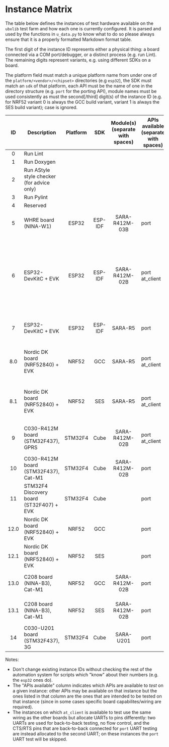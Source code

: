 # Instance Matrix
The table below defines the instances of test hardware available on the `ubxlib` test farm and how each one is currently configured.  It is parsed and used by the functions in `u_data.py` to know what to do so please always ensure that it is a properly formatted Markdown format table.

The first digit of the instance ID represents either a physical thing: a board connected via a COM port/debugger, or a distinct process (e.g. run Lint).  The remaining digits represent variants, e.g. using different SDKs on a board.

The platform field must match a unique platform name from under one of the `platform/<vendor>/<chipset>` directories (e.g `esp32`), the SDK must match an `sdk` of that platform, each API must be the name of one in the directory structure (e.g. `port` for the porting API), module names must be used consistently as must the second\[/third\] digit(s) of the instance ID (e.g. for NRF52 variant 0 is always the GCC build variant, variant 1 is always the SES build variant); case is ignored.

|  ID   | Description                                | Platform  |   SDK   | Module(s) (separate with spaces) |  APIs available (separate with spaces)      | #defines required (separate with spaces) |
| :---: | ------------------------------------------ | :-------: | :-----: | :------------------------------: | ------------------------------------------- | ---------------------------------------- |
| 0     | Run Lint                                   |           |         |                                  |                                             |                                          |
| 1     | Run Doxygen                                |           |         |                                  |                                             |                                          |
| 2     | Run AStyle style checker (for advice only) |           |         |                                  |                                             |                                          |
| 3     | Run Pylint                                 |           |         |                                  |                                             |                                          |
| 4     | Reserved                                   |           |         |                                  |                                             |                                          |
| 5     | WHRE board (NINA-W1)                       | ESP32     | ESP-IDF | SARA-R412M-03B                   | port                                        | U_CFG_TEST_PIN_A=-1 U_CFG_TEST_PIN_B=-1 U_CFG_TEST_PIN_C=-1 U_CFG_TEST_PIN_UART_0_TXD=-1 U_CFG_TEST_PIN_UART_0_RXD=-1 |
| 6     | ESP32-DevKitC + EVK                        | ESP32     | ESP-IDF | SARA-R412M-02B                   | port at_client                              | U_CFG_APP_PIN_CELLULAR_RXD=19 U_CFG_APP_PIN_CELLULAR_TXD=21 U_CFG_APP_PIN_CELLULAR_RTS=22 U_CFG_APP_PIN_CELLULAR_CTS=23 U_CFG_APP_PIN_CELLULAR_VINT=-1 U_CFG_APP_PIN_CELLULAR_ENABLE_POWER=-1 U_CFG_TEST_UART_1=1 U_CFG_TEST_PIN_UART_0_CTS=-1 U_CFG_TEST_PIN_UART_0_RTS=-1 U_CFG_TEST_PIN_UART_0_RXD=26 U_CFG_TEST_PIN_UART_1_TXD=27 U_CFG_TEST_PIN_UART_1_RXD=14 |
| 7     | ESP32-DevKitC + EVK                        | ESP32     | ESP-IDF | SARA-R5                          | port                                        | U_CFG_APP_PIN_CELLULAR_RXD=19 U_CFG_APP_PIN_CELLULAR_TXD=21 U_CFG_APP_PIN_CELLULAR_VINT=-1 U_CFG_APP_PIN_CELLULAR_ENABLE_POWER=-1 |
| 8.0   | Nordic DK board (NRF52840) + EVK           | NRF52     |   GCC   | SARA-R5                          | port at_client                              | U_CFG_TEST_UART_1=0 U_CFG_TEST_PIN_UART_0_CTS=-1 U_CFG_TEST_PIN_UART_0_RTS=-1 U_CFG_TEST_PIN_UART_1_RXD=43 U_CFG_TEST_PIN_UART_1_TXD=44 U_CFG_TEST_PIN_UART_0_RXD=45 |
| 8.1   | Nordic DK board (NRF52840) + EVK           | NRF52     |   SES   | SARA-R5                          | port at_client                              | U_CFG_TEST_UART_1=0 U_CFG_TEST_PIN_UART_0_CTS=-1 U_CFG_TEST_PIN_UART_0_RTS=-1 U_CFG_TEST_PIN_UART_1_RXD=43 U_CFG_TEST_PIN_UART_1_TXD=44 U_CFG_TEST_PIN_UART_0_RXD=45 |
| 9     | C030-R412M board (STM32F437), GPRS         | STM32F4   |  Cube   | SARA-R412M-02B                   | port at_client                              | U_CFG_TEST_UART_1=1 U_CFG_TEST_PIN_UART_1_TXD=0x16 U_CFG_TEST_PIN_UART_1_RXD=0x17 U_CFG_TEST_PIN_UART_0_RTS=-1 U_CFG_TEST_PIN_UART_0_CTS=-1 |
| 10    | C030-R412M board (STM32F437), Cat-M1       | STM32F4   |  Cube   | SARA-R412M-02B                   | port                                        |                                          |
| 11    | STM32F4 Discovery board (ST32F407) + EVK   | STM32F4   |  Cube   |                                  | port                                        | HSE_VALUE=((uint32_t)8000000U)           |
| 12.0  | Nordic DK board (NRF52840) + EVK           | NRF52     |   GCC   |                                  | port                                        |                                          |
| 12.1  | Nordic DK board (NRF52840) + EVK           | NRF52     |   SES   |                                  | port                                        |                                          |
| 13.0  | C208 board (NINA-B3), Cat-M1               | NRF52     |   GCC   | SARA-R412M-02B                   | port                                        | U_CFG_TEST_PIN_A=-1 U_CFG_TEST_PIN_B=-1 U_CFG_TEST_PIN_C=-1 U_CFG_TEST_PIN_UART_0_TXD=-1 U_CFG_TEST_PIN_UART_0_RXD=-1 |
| 13.1  | C208 board (NINA-B3), Cat-M1               | NRF52     |   SES   | SARA-R412M-02B                   | port                                        | U_CFG_TEST_PIN_A=-1 U_CFG_TEST_PIN_B=-1 U_CFG_TEST_PIN_C=-1 U_CFG_TEST_PIN_UART_0_TXD=-1 U_CFG_TEST_PIN_UART_0_RXD=-1 |
| 14    | C030-U201 board (STM32F437), 3G            | STM32F4   |  Cube   | SARA-U201                        | port                                        |                                          |

Notes:
- Don't change existing instance IDs without checking the rest of the automation system for scripts which "know" about their numbers (e.g. the `esp32` ones do).
- The "APIs available" column indicates which APIs are available to *test* on a given instance: other APIs may be available on that instance but the ones listed in that column are the ones that are intended to be tested on that instance (since in some cases specific board capabilites/wiring are required).
- The instances on which `at_client` is available to test use the same wiring as the other boards but allocate UARTs to pins differently: two UARTs are used for back-to-back testing, no flow control, and the CTS/RTS pins that are back-to-back connected for `port` UART testing are instead allocated to the second UART; on these instances the `port` UART test will be skipped.
